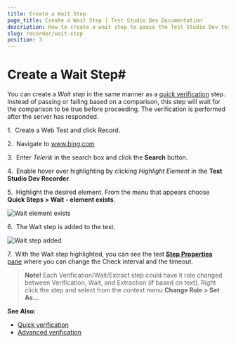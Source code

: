 ```yaml
---
title: Create a Wait Step
page_title: Create a Wait Step | Test Studio Dev Documentation
description: How to create a wait step to pause the Test Studio Dev test execution until a certain condition is met. 
slug: recorder/wait-step
position: 3
---
```

# Create a Wait Step#

You can create a _Wait step_ in the same manner as a <a href="/features/recorder/verifications/quick-verification" target="_blank">quick verification</a> step. Instead of passing or failing based on a comparison, this step will wait for the comparison to be true before proceeding. The verification is performed after the server has responded.

1.&nbsp; Create a Web Test and click Record.

2.&nbsp; Navigate to <a href="http://www.bing.com" target="_blank">www.bing.com</a>

3.&nbsp; Enter _Telerik_ in the search box and click the __Search__ button.

4.&nbsp; Enable hover over highlighting by clicking _Highlight Element_ in the __Test Studio Dev Recorder__.

5.&nbsp; Highlight the desired element. From the menu that appears choose **Quick Steps > Wait - element exists**.

![Wait element exists](images/wait-quick-step.png)

6.&nbsp; The Wait step is added to the test.

![Wait step added](images/wait-test-step.png)

7.&nbsp; With the Wait step highlighted, you can see the test <a href="/features/test-maintenance/test-step-properties" target="_blank">**Step Properties** pane</a> where you can change the Check interval and the timeout.

> __Note!__ Each Verification/Wait/Extract step could have it role changed between Verification, Wait, and Extraction (if based on text). Right click the step and select from the context menu __Change Role > Set As...__

__See Also:__

* <a href="/features/recorder/verifications/quick-verification" target="_blank">Quick verification</a>
* <a href="/features/recorder/verifications/advanced-verification" target="_blank">Advanced verification</a>